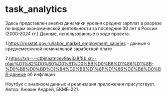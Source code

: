 # task_analytics
Здесь представлен анализ динамики уровня средних зарплат в разрезе по видам экономической деятельности за последние 30 лет в России (2000-2024 гг.)
Данные, использованные в ходе проекта:

1.https://rosstat.gov.ru/labor_market_employment_salaries - данные о среднемесячной номинальной заработной плате 

2.https://xn----ctbjnaatncev9av3a8f8b.xn--p1ai/%D1%82%D0%B0%D0%B1%D0%BB%D0%B8%D1%86%D1%8B-%D0%B8%D0%BD%D1%84%D0%BB%D1%8F%D1%86%D0%B8%D0%B8-данные об инфляции 

Ноутбук с анализом  данных  и реализация приложения присутствует.
Автор: Аникин Андрей, БКМБ-221.

